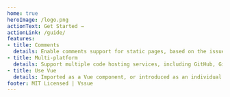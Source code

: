 ```yaml
---
home: true
heroImage: /logo.png
actionText: Get Started →
actionLink: /guide/
features:
- title: Comments
  details: Enable comments support for static pages, based on the issue system of code hosting services.
- title: Multi-platform
  details: Support multiple code hosting services, including GitHub, GitLab and BitBucket.
- title: Use Vue
  details: Imported as a Vue component, or introduced as an individual Vue app in browser.
footer: MIT Licensed | Vssue
---
```


<ClientOnly>
  <VssueDemo/>
</ClientOnly>
